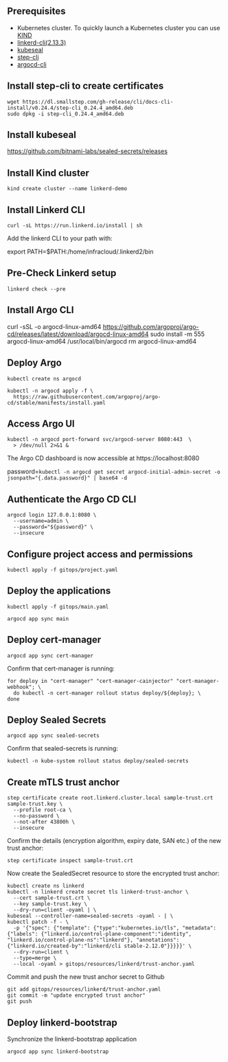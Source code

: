 ## Prerequisites

- Kubernetes cluster. To quickly launch a Kubernetes cluster you can use [KIND](https://kind.sigs.k8s.io/docs/user/quick-start/#installation)
- [linkerd-cli(2.13.3)](https://github.com/linkerd/linkerd2/releases/tag/stable-2.13.3)
- [kubeseal](https://github.com/bitnami-labs/sealed-secrets/releases)
- [step-cli](https://smallstep.com/docs/step-cli/installation/)
- [argocd-cli](https://argo-cd.readthedocs.io/en/stable/cli_installation/)


## Install step-cli to create certificates
```
wget https://dl.smallstep.com/gh-release/cli/docs-cli-install/v0.24.4/step-cli_0.24.4_amd64.deb
sudo dpkg -i step-cli_0.24.4_amd64.deb
```
## Install kubeseal

https://github.com/bitnami-labs/sealed-secrets/releases

## Install Kind cluster
```
kind create cluster --name linkerd-demo
```

## Install Linkerd CLI
```
curl -sL https://run.linkerd.io/install | sh
```
Add the linkerd CLI to your path with:

  export PATH=$PATH:/home/infracloud/.linkerd2/bin

## Pre-Check Linkerd setup
```
linkerd check --pre
```

## Install Argo CLI
curl -sSL -o argocd-linux-amd64 https://github.com/argoproj/argo-cd/releases/latest/download/argocd-linux-amd64
sudo install -m 555 argocd-linux-amd64 /usr/local/bin/argocd
rm argocd-linux-amd64

## Deploy Argo
```
kubectl create ns argocd

kubectl -n argocd apply -f \
  https://raw.githubusercontent.com/argoproj/argo-cd/stable/manifests/install.yaml
```
## Access Argo UI
```
kubectl -n argocd port-forward svc/argocd-server 8080:443  \
  > /dev/null 2>&1 &
```
The Argo CD dashboard is now accessible at https://localhost:8080

password=`kubectl -n argocd get secret argocd-initial-admin-secret -o jsonpath="{.data.password}" | base64 -d`

## Authenticate the Argo CD CLI
```
argocd login 127.0.0.1:8080 \
  --username=admin \
  --password="${password}" \
  --insecure
```

## Configure project access and permissions
```
kubectl apply -f gitops/project.yaml
```
## Deploy the applications
```
kubectl apply -f gitops/main.yaml
```
```
argocd app sync main
```

## Deploy cert-manager
```
argocd app sync cert-manager
```
Confirm that cert-manager is running:
```
for deploy in "cert-manager" "cert-manager-cainjector" "cert-manager-webhook"; \
  do kubectl -n cert-manager rollout status deploy/${deploy}; \
done
```

## Deploy Sealed Secrets
```
argocd app sync sealed-secrets
```

Confirm that sealed-secrets is running:
```
kubectl -n kube-system rollout status deploy/sealed-secrets
```

## Create mTLS trust anchor
```
step certificate create root.linkerd.cluster.local sample-trust.crt sample-trust.key \
  --profile root-ca \
  --no-password \
  --not-after 43800h \
  --insecure
```
Confirm the details (encryption algorithm, expiry date, SAN etc.) of the new trust anchor:
```
step certificate inspect sample-trust.crt
```

Now create the SealedSecret resource to store the encrypted trust anchor:
```
kubectl create ns linkerd
kubectl -n linkerd create secret tls linkerd-trust-anchor \
  --cert sample-trust.crt \
  --key sample-trust.key \
  --dry-run=client -oyaml | \
kubeseal --controller-name=sealed-secrets -oyaml - | \
kubectl patch -f - \
  -p '{"spec": {"template": {"type":"kubernetes.io/tls", "metadata": {"labels": {"linkerd.io/control-plane-component":"identity", "linkerd.io/control-plane-ns":"linkerd"}, "annotations": {"linkerd.io/created-by":"linkerd/cli stable-2.12.0"}}}}}' \
  --dry-run=client \
  --type=merge \
  --local -oyaml > gitops/resources/linkerd/trust-anchor.yaml
```


Commit and push the new trust anchor secret to Github
```
git add gitops/resources/linkerd/trust-anchor.yaml
git commit -m "update encrypted trust anchor"
git push
```

## Deploy linkerd-bootstrap

Synchronize the linkerd-bootstrap application
```
argocd app sync linkerd-bootstrap
```
